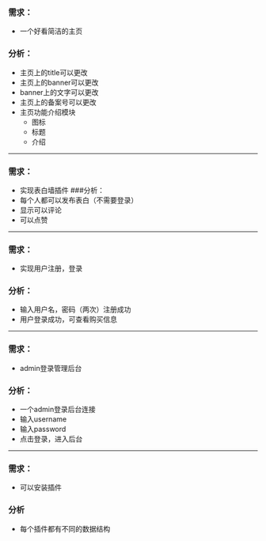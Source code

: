 ### 需求：
   - 一个好看简洁的主页
### 分析：
   - 主页上的title可以更改
   - 主页上的banner可以更改
   - banner上的文字可以更改
   - 主页上的备案号可以更改
   - 主页功能介绍模块
        - 图标
        - 标题
        - 介绍
---
### 需求：
   - 实现表白墙插件
###分析：
   - 每个人都可以发布表白（不需要登录）
   - 显示可以评论
   - 可以点赞
---
### 需求：
   - 实现用户注册，登录
### 分析：
   - 输入用户名，密码（两次）注册成功
   - 用户登录成功，可查看购买信息
---
### 需求：
   - admin登录管理后台
### 分析：
   - 一个admin登录后台连接
   - 输入username
   - 输入password
   - 点击登录，进入后台
---
### 需求：
   - 可以安装插件
### 分析
   - 每个插件都有不同的数据结构
